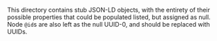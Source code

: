 This directory contains stub JSON-LD objects, with the entirety of their possible properties that could be populated listed, but assigned as null.  Node `@id`s are also left as the null UUID-0, and should be replaced with UUIDs.
